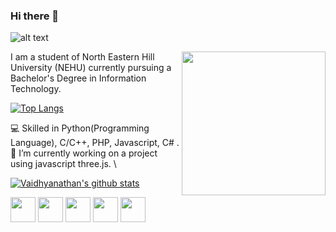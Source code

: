 ### Hi there 👋

<!--
**uddipan32/uddipan32** is a ✨ _special_ ✨ repository because its `README.md` (this file) appears on your GitHub profile.
-->
![alt text](https://raw.githubusercontent.com/smv1999/smv1999/master/banner_image.jpg)
 
 <img align='right' src="https://raw.githubusercontent.com/smv1999/smv1999/master/profile_image1.jpg" width="230" />




I am a student of North Eastern Hill University (NEHU) currently pursuing a Bachelor's Degree in Information Technology.

[![Top Langs](https://github-readme-stats.vercel.app/api/top-langs/?username=uddipan32)](https://github.com/uddipan32/github-readme-stats)



💻 Skilled in Python(Programming Language), C/C++, PHP, Javascript, C# .\
🔭 I’m currently working on a project using javascript three.js. \


[![Vaidhyanathan's github stats](https://github-readme-stats.vercel.app/api?username=uddipan32&show_icons=true&theme=tokyonight)](https://github.com/uddipan32/github-readme-stats)

<a href="https://www.linkedin.com/in/uddipanbhattacharyya/"><img src="https://raw.githubusercontent.com/smv1999/smv1999/master/logos/linkedin.png" width="40" /></a>
<a href="https://github.com/uddipan32"><img src="https://raw.githubusercontent.com/smv1999/smv1999/master/logos/github-logo.png" width="40" /></a>
<a href="mailto:uddipan.bhatta7@gmail.com"><img src="https://raw.githubusercontent.com/smv1999/smv1999/master/logos/google-plus.png" width="40" /></a>
<a href="https://https://www.instagram.com/uddipanbhatta"><img src="https://raw.githubusercontent.com/smv1999/smv1999/master/logos/instagram.png" width="40" /></a>
<a href="https://facebook.com/uddipan.bhatta"><img src="https://raw.githubusercontent.com/smv1999/smv1999/master/logos/instagram.png" width="40" /></a>
